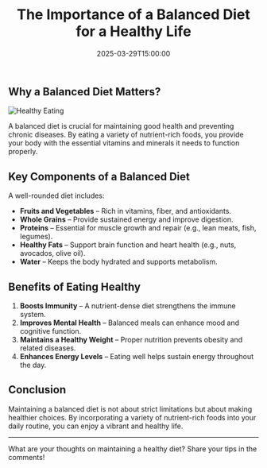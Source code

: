 ﻿---
title: "The Importance of a Balanced Diet for a Healthy Life"
date: 2025-03-29T15:00:00
categories:
  - Health
featured_image: "/images/healthy-diet.jpg"
tags:
  - Nutrition
  - Wellness
  - Healthy Living
---


## Why a Balanced Diet Matters?

<!--more-->

![Healthy Eating](/images/healthy-diet.jpg)


A balanced diet is crucial for maintaining good health and preventing chronic diseases. By eating a variety of nutrient-rich foods, you provide your body with the essential vitamins and minerals it needs to function properly.



## Key Components of a Balanced Diet

A well-rounded diet includes:

- **Fruits and Vegetables** – Rich in vitamins, fiber, and antioxidants.
- **Whole Grains** – Provide sustained energy and improve digestion.
- **Proteins** – Essential for muscle growth and repair (e.g., lean meats, fish, legumes).
- **Healthy Fats** – Support brain function and heart health (e.g., nuts, avocados, olive oil).
- **Water** – Keeps the body hydrated and supports metabolism.

## Benefits of Eating Healthy

1. **Boosts Immunity** – A nutrient-dense diet strengthens the immune system.
2. **Improves Mental Health** – Balanced meals can enhance mood and cognitive function.
3. **Maintains a Healthy Weight** – Proper nutrition prevents obesity and related diseases.
4. **Enhances Energy Levels** – Eating well helps sustain energy throughout the day.

## Conclusion

Maintaining a balanced diet is not about strict limitations but about making healthier choices. By incorporating a variety of nutrient-rich foods into your daily routine, you can enjoy a vibrant and healthy life.

---

What are your thoughts on maintaining a healthy diet? Share your tips in the comments!
